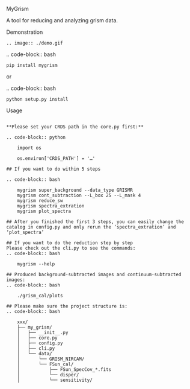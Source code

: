 MyGrism

A tool for reducing and analyzing grism data.

Demonstration
~~~~~~~~~~~~~
.. image:: ./demo.gif
~~~~~~~~~~~~~~~~~~~~~~~~~~~~

.. code-block:: bash

    pip install mygrism

or

.. code-block:: bash

    python setup.py install

Usage
~~~~~

**Please set your CRDS path in the core.py first:**

.. code-block:: python

    import os

    os.environ['CRDS_PATH'] = '…'

## If you want to do within 5 steps

.. code-block:: bash

    mygrism super_background --data_type GRISMR
    mygrism cont_subtraction --L_box 25 --L_mask 4
    mygrism reduce_sw
    mygrism spectra_extration
    mygrism plot_spectra

## After you finished the first 3 steps, you can easily change the catalog in config.py and only rerun the ‘spectra_extration’ and ‘plot_spectra’

## If you want to do the reduction step by step
Please check out the cli.py to see the commands:
.. code-block:: bash

    mygrism --help

## Produced background-subtracted images and continuum-subtracted images:
.. code-block:: bash

    ./grism_cal/plots

## Please make sure the project structure is:
.. code-block:: bash

    xxx/
    ├── my_grism/
    │   ├── __init__.py
    │   ├── core.py
    │   ├── config.py
    │   ├── cli.py
    │   └── data/
    │       └── GRISM_NIRCAM/
    │       └── FSun_cal/
    │           ├── FSun_SpecCov_*.fits
    │           └── disper/
    │           └── sensitivity/
